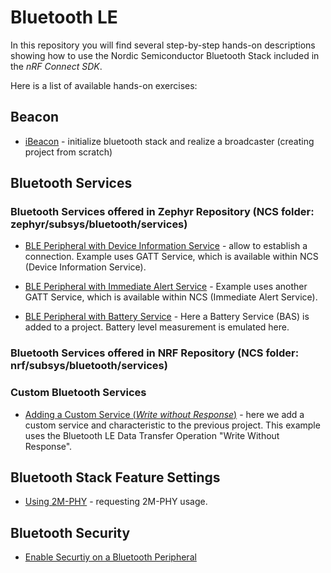 # Bluetooth LE

In this repository you will find several step-by-step hands-on descriptions showing how to use the Nordic Semiconductor Bluetooth Stack included in the _nRF Connect SDK_. 

Here is a list of available hands-on exercises:

## Beacon

- [iBeacon](doc/NCSv2.5.0_01_Beacon.md) - initialize bluetooth stack and realize a broadcaster (creating project from scratch)

## Bluetooth Services

### Bluetooth Services offered in Zephyr Repository (NCS folder: zephyr/subsys/bluetooth/services)

- [BLE Peripheral with Device Information Service](doc/NCSv2.5.0_02_peripheral_Service_DeviceInformation.md) - allow to establish a connection. Example uses GATT Service, which is available within NCS (Device Information Service).

- [BLE Peripheral with Immediate Alert Service](doc/NCSv2.5.0_02a_peripheral_Service_ImmediateAlert.md) - Example uses another GATT Service, which is available within NCS (Immediate Alert Service).

- [BLE Peripheral with Battery Service](doc/NCSv2.5.0_02b_peripheral_Service_Battery.md) - Here a Battery Service (BAS) is added to a project. Battery level measurement is emulated here.

### Bluetooth Services offered in NRF Repository (NCS folder: nrf/subsys/bluetooth/services)

### Custom Bluetooth Services

- [Adding a Custom Service (_Write without Response_)](doc/NCSv2.5.0_03_peripheral_CustomService.md) - here we add a custom service and characteristic to the previous project. This example uses the Bluetooth LE Data Transfer Operation "Write Without Response".

## Bluetooth Stack Feature Settings

- [Using 2M-PHY](doc/NCSv2.3.0_06_peripheral_2MPHY.md) - requesting 2M-PHY usage. 

## Bluetooth Security

- [Enable Securtiy on a Bluetooth Peripheral](doc/NCSv2.3.0_10_peripheral_EnableSecurity.md)

